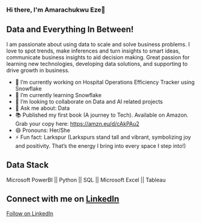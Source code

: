 ### Hi there, I'm Amarachukwu Eze👋

## Data and Everything In Between!

I am passionate about using data to scale and solve business problems. I love to spot trends, make inferences and turn insights to smart ideas, communicate business insights to aid decision making. Great passion for learning new technologies, developing data solutions, and supporting to drive growth in business.

- 🔭 I’m currently working on Hospital Operations Efficiency Tracker using Snowflake
- 🌱 I’m currently learning Snowflake
- 👯 I’m looking to collaborate on Data and AI related projects
- 💬 Ask me about: Data
- 📚 Published my first book (A journey to Tech). Available on Amazon. Grab your copy here: https://amzn.eu/d/cAkPAu2
- 😄 Pronouns: Her/She
- ⚡ Fun fact: Larkspur (Larkspurs stand tall and vibrant, symbolizing joy and positivity. That’s the energy I bring into every space I step into!)


## Data Stack
Microsoft PowerBI ||
Python ||
SQL ||
Microsoft Excel ||
Tableau 

## Connect with me on [LinkedIn](https://www.linkedin.com/in/amarachukwu-eze/) 

<a class="libutton" href="https://www.linkedin.com/comm/mynetwork/discovery-see-all?usecase=PEOPLE_FOLLOWS&followMember=amarachukwu-eze" target="_blank">Follow on LinkedIn</a>
